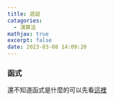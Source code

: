 ```yaml
---
title: 遞迴
catagories:
  - 演算法
mathjax: true
excerpt: false
date: 2023-03-08 14:09:20
---
```

### 函式

還不知道函式是什麼的可以先看[這裡](https://yyh-603.github.io/2023/03/08/function/)